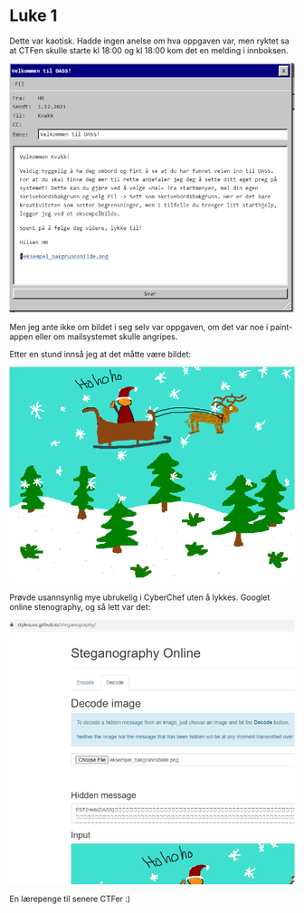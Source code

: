# Luke 1
Dette var kaotisk. Hadde ingen anelse om hva oppgaven var, men ryktet sa at CTFen skulle starte kl 18:00 og kl 18:00 kom det en melding i innboksen.

![](mail.jpg)

Men jeg ante ikke om bildet i seg selv var oppgaven, om det var noe i paint-appen eller om mailsystemet skulle angripes.

Etter en stund innså jeg at det måtte være bildet:

![](eksempel_bakgrunnsbilde.png)

Prøvde usannsynlig mye ubrukelig i CyberChef uten å lykkes. Googlet online stenography, og så lett var det:

![](solved.jpg)

En lærepenge til senere CTFer :)
